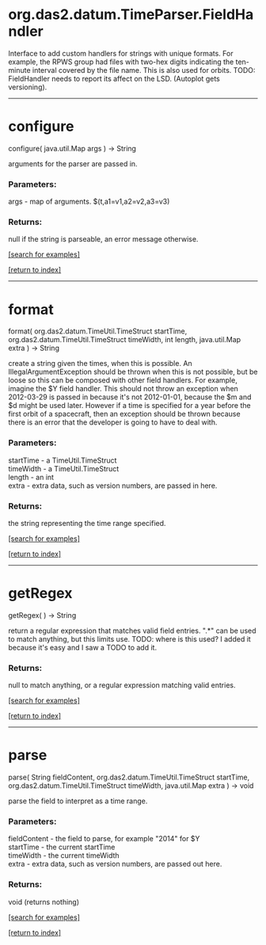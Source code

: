 # org.das2.datum.TimeParser.FieldHandler

Interface to add custom handlers for strings with unique formats.  For example, the RPWS group had files with
 two-hex digits indicating the ten-minute interval covered by the file name.  This is also used for orbits.
 TODO: FieldHandler needs to report its affect on the LSD.  (Autoplot gets versioning).

***
<a name="configure"></a>
# configure
configure( java.util.Map args ) &rarr; String

arguments for the parser are passed in.

### Parameters:
args - map of arguments.  $(t,a1=v1,a2=v2,a3=v3)

### Returns:
null if the string is parseable, an error message otherwise.

<a href="https://github.com/autoplot/dev/search?q=configure&unscoped_q=configure">[search for examples]</a>

<a href="https://github.com/autoplot/documentation/blob/master/javadoc/index-all.md">[return to index]</a>

***
<a name="format"></a>
# format
format( org.das2.datum.TimeUtil.TimeStruct startTime, org.das2.datum.TimeUtil.TimeStruct timeWidth, int length, java.util.Map extra ) &rarr; String

create a string given the times, when this is possible.  An IllegalArgumentException should be thrown when this is 
 not possible, but be loose so this can be composed with other field handlers.  For example, imagine the $Y field handler.
 This should not throw an exception when 2012-03-29 is passed in because it's not 2012-01-01, because the $m and $d might
 be used later.  However if a time is specified for a year before the first orbit of a spacecraft, then an exception
 should be thrown because there is an error that the developer is going to have to deal with.

### Parameters:
startTime - a TimeUtil.TimeStruct
<br>timeWidth - a TimeUtil.TimeStruct
<br>length - an int
<br>extra - extra data, such as version numbers, are passed in here.

### Returns:
the string representing the time range specified.

<a href="https://github.com/autoplot/dev/search?q=format&unscoped_q=format">[search for examples]</a>

<a href="https://github.com/autoplot/documentation/blob/master/javadoc/index-all.md">[return to index]</a>

***
<a name="getRegex"></a>
# getRegex
getRegex(  ) &rarr; String

return a regular expression that matches valid field entries.  ".*" can be used to match anything, but this limits use.
 TODO: where is this used?  I added it because it's easy and I saw a TODO to add it.

### Returns:
null to match anything, or a regular expression matching valid entries.

<a href="https://github.com/autoplot/dev/search?q=getRegex&unscoped_q=getRegex">[search for examples]</a>

<a href="https://github.com/autoplot/documentation/blob/master/javadoc/index-all.md">[return to index]</a>

***
<a name="parse"></a>
# parse
parse( String fieldContent, org.das2.datum.TimeUtil.TimeStruct startTime, org.das2.datum.TimeUtil.TimeStruct timeWidth, java.util.Map extra ) &rarr; void

parse the field to interpret as a time range.

### Parameters:
fieldContent - the field to parse, for example "2014" for $Y
<br>startTime - the current startTime
<br>timeWidth - the current timeWidth
<br>extra - extra data, such as version numbers, are passed out here.

### Returns:
void (returns nothing)


<a href="https://github.com/autoplot/dev/search?q=parse&unscoped_q=parse">[search for examples]</a>

<a href="https://github.com/autoplot/documentation/blob/master/javadoc/index-all.md">[return to index]</a>

